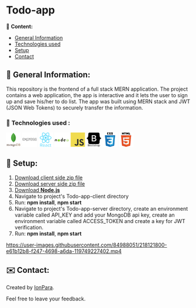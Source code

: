 # Todo-app

📃 **Content:**
- [General Information ](#General-Information)
- [Technologies used](#technologies)
- [Setup](#setup)
- [Contact](#contact)

 ## 📑 General Information: 
This repository is the frontend of a full stack MERN application.
The project contains a web application, the app is interactive and it lets the user to sign up and save his/her to do list.
The app was built using MERN stack and JWT (JSON Web Tokens) to securely transfer the information.


### 🔣 <a id="technologies">Technologies used </a>:

<p align="left">
<img src="https://raw.githubusercontent.com/devicons/devicon/master/icons/mongodb/mongodb-original-wordmark.svg" alt="mongodb" width="40" height="40"/>
<img src="https://raw.githubusercontent.com/devicons/devicon/master/icons/express/express-original-wordmark.svg" alt="expressjs" width="40" height="40"/>
<img src="https://raw.githubusercontent.com/devicons/devicon/master/icons/react/react-original-wordmark.svg" alt="react" width="40" height="40"/>
<img src="https://raw.githubusercontent.com/devicons/devicon/master/icons/nodejs/nodejs-original-wordmark.svg" alt="nodejs" width="40" height="40"/>
<img src="https://raw.githubusercontent.com/devicons/devicon/master/icons/javascript/javascript-original.svg" alt="javascript" width="40" height="40"/>
<img src="https://raw.githubusercontent.com/devicons/devicon/master/icons/bootstrap/bootstrap-plain-wordmark.svg" alt="bootstrap" width="40" height="40"/>
<img src="https://raw.githubusercontent.com/devicons/devicon/master/icons/css3/css3-original-wordmark.svg" alt="css3" width="40" height="40"/> 
<img src="https://raw.githubusercontent.com/devicons/devicon/master/icons/html5/html5-original-wordmark.svg" alt="html5" width="40" height="40"/>
</p>

## 📘 <a id="setup">Setup</a>:

1. [Download client side zip file](https://github.com/IonPara/books-store-app-client/archive/refs/heads/main.zip)
2. [Download server side zip file](https://github.com/IonPara/Todo-app-server/archive/refs/heads/main.zip)
3. [Download **Node.js**](https://nodejs.org/dist/v18.13.0/node-v18.13.0-x64.msi)
4. Navigate to project's Todo-app-client directory
5. Run: **npm install**, **npm start**
6. Navigate to project's Todo-app-server directory, create an environment variable called API_KEY and add your MongoDB api key, create an environment variable called ACCESS_TOKEN and create a key for JWT verification.
7. Run: **npm install**, **npm start**


https://user-images.githubusercontent.com/84988051/218121800-e61b12b8-f247-4698-a6da-119749227402.mp4


## ✉️ <a id="contact">Contact</a>:

Created by [IonPara](https://github.com/IonPara).

Feel free to leave your feedback.
